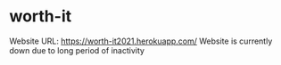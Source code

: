 # worth-it

Website URL: https://worth-it2021.herokuapp.com/
Website is currently down due to long period of inactivity
